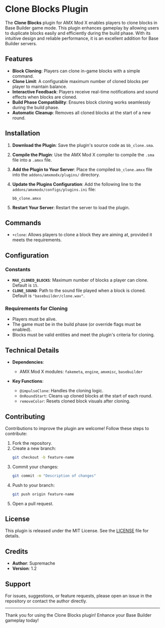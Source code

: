 # Clone Blocks Plugin

The **Clone Blocks** plugin for AMX Mod X enables players to clone blocks in Base Builder game mode. This plugin enhances gameplay by allowing users to duplicate blocks easily and efficiently during the build phase. With its intuitive design and reliable performance, it is an excellent addition for Base Builder servers.

## Features

- **Block Cloning**: Players can clone in-game blocks with a simple command.
- **Clone Limit**: A configurable maximum number of cloned blocks per player to maintain balance.
- **Interactive Feedback**: Players receive real-time notifications and sound effects when blocks are cloned.
- **Build Phase Compatibility**: Ensures block cloning works seamlessly during the build phase.
- **Automatic Cleanup**: Removes all cloned blocks at the start of a new round.

## Installation

1. **Download the Plugin**:
   Save the plugin's source code as `bb_clone.sma`.

2. **Compile the Plugin**:
   Use the AMX Mod X compiler to compile the `.sma` file into a `.amxx` file.

3. **Add the Plugin to Your Server**:
   Place the compiled `bb_clone.amxx` file into the `addons/amxmodx/plugins/` directory.

4. **Update the Plugins Configuration**:
   Add the following line to the `addons/amxmodx/configs/plugins.ini` file:
   ```plaintext
   bb_clone.amxx
   ```

5. **Restart Your Server**:
   Restart the server to load the plugin.

## Commands

- `+clone`: Allows players to clone a block they are aiming at, provided it meets the requirements.

## Configuration

### Constants

- **`MAX_CLONED_BLOCKS`**: Maximum number of blocks a player can clone. Default is `15`.
- **`CLONE_SOUND`**: Path to the sound file played when a block is cloned. Default is `"basebuilder/clone.wav"`.

### Requirements for Cloning

- Players must be alive.
- The game must be in the build phase (or override flags must be enabled).
- Blocks must be valid entities and meet the plugin's criteria for cloning.

## Technical Details

- **Dependencies**:
  - AMX Mod X modules: `fakemeta`, `engine`, `amxmisc`, `basebuilder`

- **Key Functions**:
  - `@impulseClone`: Handles the cloning logic.
  - `OnRoundStart`: Cleans up cloned blocks at the start of each round.
  - `removeColor`: Resets cloned block visuals after cloning.

## Contributing

Contributions to improve the plugin are welcome! Follow these steps to contribute:

1. Fork the repository.
2. Create a new branch:
   ```bash
   git checkout -b feature-name
   ```
3. Commit your changes:
   ```bash
   git commit -m "Description of changes"
   ```
4. Push to your branch:
   ```bash
   git push origin feature-name
   ```
5. Open a pull request.

## License

This plugin is released under the MIT License. See the [LICENSE](./LICENSE) file for details.

## Credits

- **Author**: Supremache
- **Version**: 1.2

## Support

For issues, suggestions, or feature requests, please open an issue in the repository or contact the author directly.

---

Thank you for using the Clone Blocks plugin! Enhance your Base Builder gameplay today!

